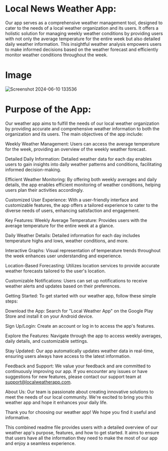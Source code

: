 # Local News Weather App:
Our app serves as a comprehensive weather management tool, designed to cater to the needs of a local weather organization and its users. It offers a holistic solution for managing weekly weather conditions by providing users with not only the average temperature for the entire week but also detailed daily weather information. This insightful weather analysis empowers users to make informed decisions based on the weather forecast and efficiently monitor weather conditions throughout the week.
# Image
![Screenshot 2024-06-10 133536](https://github.com/ST10450068/haw1-imad5112-practicum-submission-ST10450068/assets/165017388/78cad64e-6c0d-4020-b968-158fdd01a7f1)

# Purpose of the App:
Our weather app aims to fulfill the needs of our local weather organization by providing accurate and comprehensive weather information to both the organization and its users. The main objectives of the app include:

Weekly Weather Management: Users can access the average temperature for the week, providing an overview of the weekly weather forecast.

Detailed Daily Information: Detailed weather data for each day enables users to gain insights into daily weather patterns and conditions, facilitating informed decision-making.

Efficient Weather Monitoring: By offering both weekly averages and daily details, the app enables efficient monitoring of weather conditions, helping users plan their activities accordingly.

Customized User Experience: With a user-friendly interface and customizable features, the app offers a tailored experience to cater to the diverse needs of users, enhancing satisfaction and engagement.

Key Features:
Weekly Average Temperature: Provides users with the average temperature for the entire week at a glance.

Daily Weather Details: Detailed information for each day includes temperature highs and lows, weather conditions, and more.

Interactive Graphs: Visual representation of temperature trends throughout the week enhances user understanding and experience.

Location-Based Forecasting: Utilizes location services to provide accurate weather forecasts tailored to the user's location.

Customizable Notifications: Users can set up notifications to receive weather alerts and updates based on their preferences.

Getting Started:
To get started with our weather app, follow these simple steps:

Download the App: Search for "Local Weather App" on the Google Play Store and install it on your Android device.

Sign Up/Login: Create an account or log in to access the app's features.

Explore the Features: Navigate through the app to access weekly averages, daily details, and customizable settings.

Stay Updated: Our app automatically updates weather data in real-time, ensuring users always have access to the latest information.

Feedback and Support:
We value your feedback and are committed to continuously improving our app. If you encounter any issues or have suggestions for new features, please contact our support team at support@localweatherapp.com.

About Us:
Our team is passionate about creating innovative solutions to meet the needs of our local community. We're excited to bring you this weather app and hope it enhances your daily life.

Thank you for choosing our weather app! We hope you find it useful and informative.

This combined readme file provides users with a detailed overview of our weather app's purpose, features, and how to get started. It aims to ensure that users have all the information they need to make the most of our app and enjoy a seamless experience.

